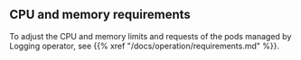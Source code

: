 ---
---
## CPU and memory requirements

To adjust the CPU and memory limits and requests of the pods managed by Logging operator, see {{% xref "/docs/operation/requirements.md" %}}.
